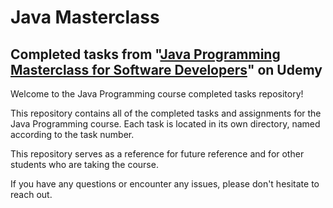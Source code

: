 # Java Masterclass

## Completed tasks from "[Java Programming Masterclass for Software Developers](https://www.udemy.com/course/java-the-complete-java-developer-course/)" on Udemy

Welcome to the Java Programming course completed tasks repository!

This repository contains all of the completed tasks and assignments for the Java Programming course. Each task is located in its own directory, named according to the task number.

This repository serves as a reference for future reference and for other students who are taking the course.

If you have any questions or encounter any issues, please don't hesitate to reach out.


